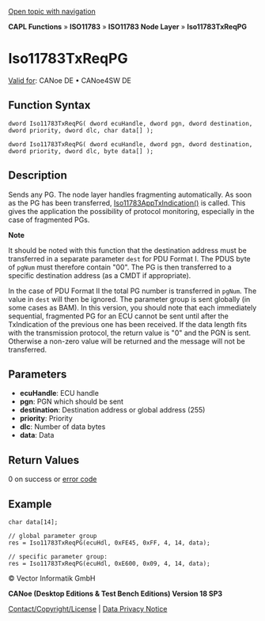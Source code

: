 [Open topic with navigation](../../../../../../CANoeDEFamily.htm#Topics/CAPLFunctions/ISO11783/ISONodeLayer/Functions/CAPLfunctionIso11783TxReqPG.md)

**CAPL Functions** » **ISO11783** » **ISO11783 Node Layer** » **Iso11783TxReqPG**

# Iso11783TxReqPG

[Valid for](../../../../Shared/FeatureAvailability.md): CANoe DE • CANoe4SW DE

## Function Syntax

```plaintext
dword Iso11783TxReqPG( dword ecuHandle, dword pgn, dword destination, dword priority, dword dlc, char data[] );
```

```plaintext
dword Iso11783TxReqPG( dword ecuHandle, dword pgn, dword destination, dword priority, dword dlc, byte data[] );
```

## Description

Sends any PG. The node layer handles fragmenting automatically. As soon as the PG has been transferred, [Iso11783AppTxIndication()](CAPLfunctionIso11783AppTxIndication.md) is called. This gives the application the possibility of protocol monitoring, especially in the case of fragmented PGs.

**Note**

It should be noted with this function that the destination address must be transferred in a separate parameter `dest` for PDU Format I. The PDUS byte of `pgNum` must therefore contain "00". The PG is then transferred to a specific destination address (as a CMDT if appropriate).

In the case of PDU Format II the total PG number is transferred in `pgNum`. The value in `dest` will then be ignored. The parameter group is sent globally (in some cases as BAM). In this version, you should note that each immediately sequential, fragmented PG for an ECU cannot be sent until after the TxIndication of the previous one has been received. If the data length fits with the transmission protocol, the return value is "0" and the PGN is sent. Otherwise a non-zero value will be returned and the message will not be transferred.

## Parameters

- **ecuHandle**: ECU handle
- **pgn**: PGN which should be sent
- **destination**: Destination address or global address (255)
- **priority**: Priority
- **dlc**: Number of data bytes
- **data**: Data

## Return Values

0 on success or [error code](../CAPLfunctionsISONLErrorCodes.md)

## Example

```plaintext
char data[14];

// global parameter group
res = Iso11783TxReqPG(ecuHdl, 0xFE45, 0xFF, 4, 14, data);

// specific parameter group:
res = Iso11783TxReqPG(ecuHdl, 0xE600, 0x09, 4, 14, data);
```

© Vector Informatik GmbH

**CANoe (Desktop Editions & Test Bench Editions) Version 18 SP3**

[Contact/Copyright/License](../../../../Shared/ContactCopyrightLicense.md) | [Data Privacy Notice](https://www.vector.com/int/en/company/get-info/privacy-policy/)